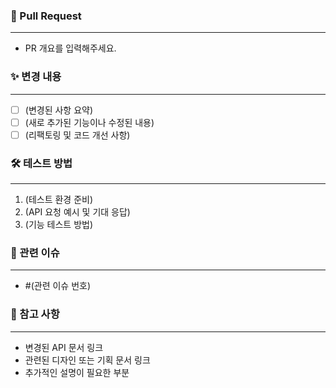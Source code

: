 ### 🚀 Pull Request  
---  
- PR 개요를 입력해주세요.  

### ✨ 변경 내용  
---  
- [ ] (변경된 사항 요약) 
- [ ] (새로 추가된 기능이나 수정된 내용)  
- [ ] (리팩토링 및 코드 개선 사항)  

### 🛠 테스트 방법  
---   
1. (테스트 환경 준비)  
2. (API 요청 예시 및 기대 응답)  
3. (기능 테스트 방법)  

### 📌 관련 이슈  
---  
- #(관련 이슈 번호)  

### 📎 참고 사항  
---  
- 변경된 API 문서 링크  
- 관련된 디자인 또는 기획 문서 링크  
- 추가적인 설명이 필요한 부분  

